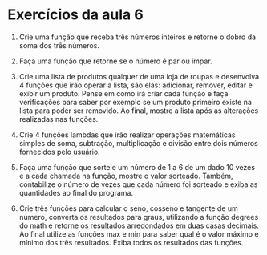# Exercícios da aula 6

1. Crie uma função que receba três números inteiros e retorne o dobro da soma dos três números.

2. Faça uma função que retorne se o número é par ou ímpar.

3. Crie uma lista de produtos qualquer de uma loja de roupas e desenvolva 4 funções que irão operar a lista, são elas: adicionar, remover, editar e exibir um produto. Pense em como irá criar cada função e faça verificações para saber por exemplo se um produto primeiro existe na lista para poder ser removido. Ao final, mostre a lista após as alterações realizadas nas funções.

4. Crie 4 funções lambdas que irão realizar operações matemáticas simples de soma, subtração, multiplicação e divisão entre dois números fornecidos pelo usuário.

5. Faça uma função que sorteie um número de 1 a 6 de um dado 10 vezes e a cada chamada na função, mostre o valor sorteado. Também, contabilize o número de vezes que cada número foi sorteado e exiba as quantidades ao final do programa.

6. Crie três funções para calcular o seno, cosseno e tangente de um número, converta os resultados para graus, utilizando a função degrees do math e retorne os resultados arredondados em duas casas decimais. Ao final utilize as funções max e min para saber qual é o valor máximo e mínimo dos três resultados. Exiba todos os resultados das funções.
